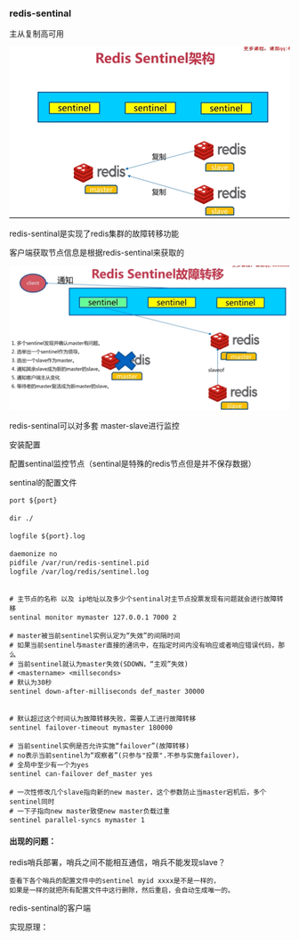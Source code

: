 ### redis-sentinal

主从复制高可用

![1573410909989](assets/1573410909989.png)

redis-sentinal是实现了redis集群的故障转移功能

客户端获取节点信息是根据redis-sentinal来获取的



![1573411024164](assets/1573411024164.png)

redis-sentinal可以对多套 master-slave进行监控



安装配置

配置sentinal监控节点（sentinal是特殊的redis节点但是并不保存数据）



sentinal的配置文件

```
port ${port}

dir ./

logfile ${port}.log

daemonize no
pidfile /var/run/redis-sentinel.pid
logfile /var/log/redis/sentinel.log


# 主节点的名称 以及 ip地址以及多少个sentinal对主节点投票发现有问题就会进行故障转移
sentinal monitor mymaster 127.0.0.1 7000 2

# master被当前sentinel实例认定为“失效”的间隔时间  
# 如果当前sentinel与master直接的通讯中，在指定时间内没有响应或者响应错误代码，那么  
# 当前sentinel就认为master失效(SDOWN，“主观”失效)  
# <mastername> <millseconds>  
# 默认为30秒  
sentinel down-after-milliseconds def_master 30000


# 默认超过这个时间认为故障转移失败，需要人工进行故障转移  
sentinel failover-timeout mymaster 180000

# 当前sentinel实例是否允许实施“failover”(故障转移)  
# no表示当前sentinel为“观察者”(只参与"投票".不参与实施failover)，  
# 全局中至少有一个为yes  
sentinel can-failover def_master yes

# 一次性修改几个slave指向新的new master，这个参数防止当master宕机后，多个sentinel同时
# 一下子指向new master致使new master负载过重
sentinel parallel-syncs mymaster 1 
```







#### 出现的问题：

redis哨兵部署，哨兵之间不能相互通信，哨兵不能发现slave？

```
查看下各个哨兵的配置文件中的sentinel myid xxxx是不是一样的，
如果是一样的就把所有配置文件中这行删除，然后重启，会自动生成唯一的。
```



redis-sentinal的客户端



实现原理：

